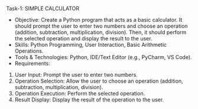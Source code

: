 Task-1: SIMPLE CALCULATOR
* Objective: Create a Python program that acts as a basic calculator. It should prompt the 
user to enter two numbers and choose an operation (addition, subtraction, multiplication, 
division). Then, it should perform the selected operation and display the result to the user.
* Skills: Python Programming, User Interaction, Basic Arithmetic Operations.
* Tools & Technologies: Python, IDE/Text Editor (e.g., PyCharm, VS Code).
* Requirements:
1. User Input: Prompt the user to enter two numbers.
2. Operation Selection: Allow the user to choose an operation (addition, subtraction, 
multiplication, division).
3. Operation Execution: Perform the selected operation.
4. Result Display: Display the result of the operation to the user.
